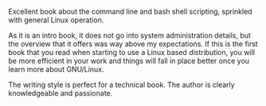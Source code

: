 Excellent book about the command line and bash shell scripting, sprinkled with general Linux operation.

As it is an intro book, it does not go into system administration details, but the overview that it offers was way above my expectations. If this is the first book that you read when starting to use a Linux based distribution, you will be more efficient in your work and things will fall in place better once you learn more about GNU/Linux.

The writing style is perfect for a technical book. The author is clearly knowledgeable and passionate.
